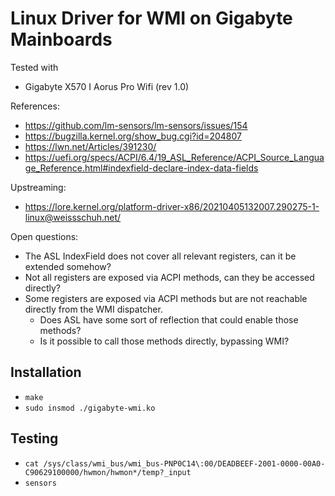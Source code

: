 # Linux Driver for WMI on Gigabyte Mainboards

Tested with
* Gigabyte X570 I Aorus Pro Wifi (rev 1.0)

References:
* https://github.com/lm-sensors/lm-sensors/issues/154
* https://bugzilla.kernel.org/show_bug.cgi?id=204807
* https://lwn.net/Articles/391230/
* https://uefi.org/specs/ACPI/6.4/19_ASL_Reference/ACPI_Source_Language_Reference.html#indexfield-declare-index-data-fields

Upstreaming:
* https://lore.kernel.org/platform-driver-x86/20210405132007.290275-1-linux@weissschuh.net/

Open questions:
* The ASL IndexField does not cover all relevant registers, can it be extended somehow?
* Not all registers are exposed via ACPI methods, can they be accessed directly?
* Some registers are exposed via ACPI methods but are not reachable directly from the WMI dispatcher.
  * Does ASL have some sort of reflection that could enable those methods?
  * Is it possible to call those methods directly, bypassing WMI?

## Installation

* `make`
* `sudo insmod ./gigabyte-wmi.ko`

## Testing

* `cat /sys/class/wmi_bus/wmi_bus-PNP0C14\:00/DEADBEEF-2001-0000-00A0-C90629100000/hwmon/hwmon*/temp?_input`
* `sensors`

